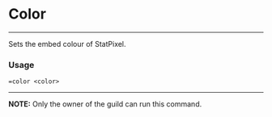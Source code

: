 # Color
---
Sets the embed colour of StatPixel.

### Usage
```
=color <color>
```
---
**NOTE:**  Only the owner of the guild can run this command.
